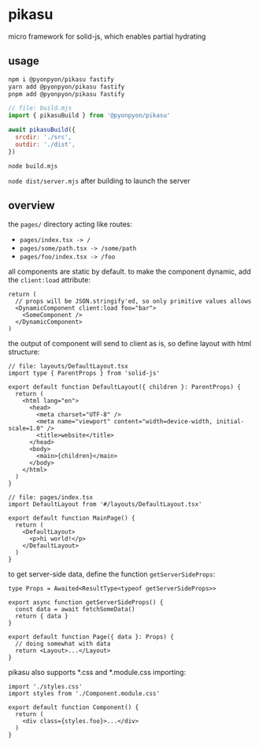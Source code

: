 # pikasu

micro framework for solid-js, which enables partial hydrating

## usage

```sh
npm i @pyonpyon/pikasu fastify
yarn add @pyonpyon/pikasu fastify
pnpm add @pyonpyon/pikasu fastify
```

```js
// file: build.mjs
import { pikasuBuild } from '@pyonpyon/pikasu'

await pikasuBuild({
  srcdir: './src',
  outdir: './dist',
})
```

`node build.mjs`

`node dist/server.mjs` after building to launch the server

## overview

the `pages/` directory acting like routes:

- `pages/index.tsx -> /`
- `pages/some/path.tsx -> /some/path`
- `pages/foo/index.tsx -> /foo`

all components are static by default. to make the component dynamic, add the `client:load` attribute:

```tsx
return (
  // props will be JSON.stringify'ed, so only primitive values allows
  <DynamicComponent client:load foo="bar">
    <SomeComponent />
  </DynamicComponent>
)
```

the output of component will send to client as is, so define layout with html structure:

```tsx
// file: layouts/DefaultLayout.tsx
import type { ParentProps } from 'solid-js'

export default function DefaultLayout({ children }: ParentProps) {
  return (
    <html lang="en">
      <head>
        <meta charset="UTF-8" />
        <meta name="viewport" content="width=device-width, initial-scale=1.0" />
        <title>website</title>
      </head>
      <body>
        <main>{children}</main>
      </body>
    </html>
  )
}
```

```tsx
// file: pages/index.tsx
import DefaultLayout from '#/layouts/DefaultLayout.tsx'

export default function MainPage() {
  return (
    <DefaultLayout>
      <p>hi world!</p>
    </DefaultLayout>
  )
}
```

to get server-side data, define the function `getServerSideProps`:

```tsx
type Props = Awaited<ResultType<typeof getServerSideProps>>

export async function getServerSideProps() {
  const data = await fetchSomeData()
  return { data }
}

export default function Page({ data }: Props) {
  // doing somewhat with data
  return <Layout>...</Layout>
}
```

pikasu also supports *.css and *.module.css importing:

```tsx
import './styles.css'
import styles from './Component.module.css'

export default function Component() {
  return (
    <div class={styles.foo}>...</div>
  )
}
```

